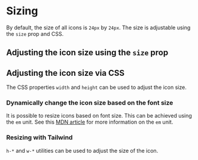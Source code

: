 <script setup>
import { Sandpack } from 'sandpack-vue3'
import sandpackTheme from '../../../.vitepress/theme/sandpackTheme.json'
import sizeIconExample from './examples/size-icon-example/files.ts'
import sizeIconCssExample from './examples/size-icon-css-example/files.ts'
import sizeIconFontExample from './examples/size-icon-font-example/files.ts'
import sizeIconTailwind from './examples/size-icon-tailwind-example/files.ts'
</script>

# Sizing

By default, the size of all icons is `24px` by `24px`. The size is adjustable using the `size` prop and CSS.

## Adjusting the icon size using the `size` prop

<Sandpack
  template="react"
  :theme="sandpackTheme"
  :files="sizeIconExample"
  :customSetup='{
    dependencies: {
      "lucide-react": "latest"
    }
  }'
  :options="{
    editorHeight: 300,
    editorWidthPercentage: 60,
  }"
/>

## Adjusting the icon size via CSS

The CSS properties `width` and `height` can be used to adjust the icon size.

<Sandpack
  template="react"
  :theme="sandpackTheme"
  :files="sizeIconCssExample"
  :customSetup='{
    dependencies: {
      "lucide-react": "latest"
    }
  }'
  :options="{
    editorHeight: 300,
  }"
/>

### Dynamically change the icon size based on the font size

It is possible to resize icons based on font size. This can be achieved using the `em` unit. See this [MDN article](https://developer.mozilla.org/en-US/docs/Web/CSS/font-size#ems) for more information on the `em` unit.

<Sandpack
  template="react"
  :theme="sandpackTheme"
  :files="sizeIconFontExample"
  :customSetup='{
    dependencies: {
      "lucide-react": "latest"
    }
  }'
  :options="{
    editorHeight: 300,
  }"
/>

### Resizing with Tailwind

`h-*` and `w-*` utilities can be used to adjust the size of the icon.

<Sandpack
  template="react"
  :theme="sandpackTheme"
  :files="sizeIconTailwind"
  :customSetup='{
    dependencies: {
      "lucide-react": "latest",
    }
  }'
  :options="{
    externalResources: ['https://cdn.tailwindcss.com'],
    editorHeight: 300,
    editorWidthPercentage: 60,
  }"
/>

<!-- Code Example -->

